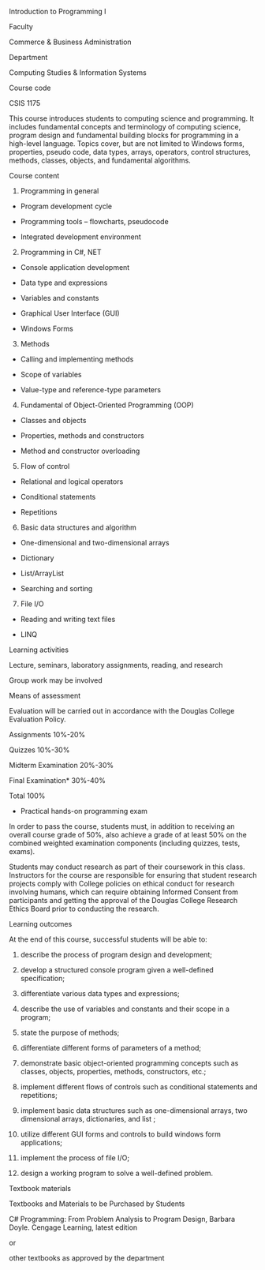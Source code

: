 Introduction to Programming I

Faculty

Commerce & Business Administration

Department

Computing Studies & Information Systems

Course code

CSIS 1175

This course introduces students to computing science and programming. It includes fundamental concepts and terminology of computing science, program design and fundamental building blocks for programming in a high-level language. Topics cover, but are not limited to Windows forms, properties, pseudo code, data types, arrays, operators, control structures, methods, classes, objects, and fundamental algorithms.

Course content

1) Programming in general

* Program development cycle

* Programming tools – flowcharts, pseudocode

* Integrated development environment

2) Programming in C#, NET

* Console application development

* Data type and expressions

* Variables and constants

* Graphical User Interface (GUI)

* Windows Forms

3) Methods

* Calling and implementing methods

* Scope of variables

* Value-type and reference-type parameters

4) Fundamental of Object-Oriented Programming (OOP)

* Classes and objects

* Properties, methods and constructors

* Method and constructor overloading

5) Flow of control

* Relational and logical operators

* Conditional statements

* Repetitions

6) Basic data structures and algorithm

* One-dimensional and two-dimensional arrays

* Dictionary

* List/ArrayList

* Searching and sorting

7) File I/O

* Reading and writing text files

* LINQ

Learning activities

Lecture, seminars, laboratory assignments, reading, and research

Group work may be involved

Means of assessment

Evaluation will be carried out in accordance with the Douglas College Evaluation Policy.

Assignments 10%-20%

Quizzes 10%-30%

Midterm Examination 20%-30%

Final Examination* 30%-40%

Total 100%

* Practical hands-on programming exam

In order to pass the course, students must, in addition to receiving an overall course grade of 50%, also achieve a grade of at least 50% on the combined weighted examination components (including quizzes, tests, exams).

Students may conduct research as part of their coursework in this class. Instructors for the course are responsible for ensuring that student research projects comply with College policies on ethical conduct for research involving humans, which can require obtaining Informed Consent from participants and getting the approval of the Douglas College Research Ethics Board prior to conducting the research.

Learning outcomes

At the end of this course, successful students will be able to:

1. describe the process of program design and development;

2. develop a structured console program given a well-defined specification;

3. differentiate various data types and expressions;

4. describe the use of variables and constants and their scope in a program;

5. state the purpose of methods;

6. differentiate different forms of parameters of a method;

7. demonstrate basic object-oriented programming concepts such as classes, objects, properties, methods, constructors, etc.;

8. implement different flows of controls such as conditional statements and repetitions;

9. implement basic data structures such as one-dimensional arrays, two dimensional arrays, dictionaries, and list ;

10. utilize different GUI forms and controls to build windows form applications;

11. implement the process of file I/O;

12. design a working program to solve a well-defined problem.

Textbook materials

Textbooks and Materials to be Purchased by Students

C# Programming: From Problem Analysis to Program Design, Barbara Doyle. Cengage Learning, latest edition

or

other textbooks as approved by the department